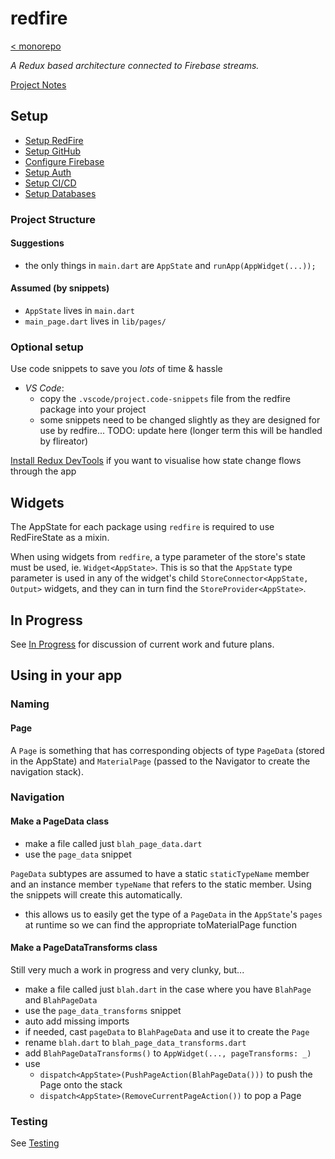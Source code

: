 # redfire

[< monorepo](../../README.md)

*A Redux based architecture connected to Firebase streams.*

[Project Notes](https://enspyrco.notion.site/RedFire-406c10fbadfb44e3a6f2806a1b6023bf)

## Setup

- [Setup RedFire](docs/setup-redfire.md)
- [Setup GitHub](docs/setup-github.md)
- [Configure Firebase](docs/configure-firebase.md)
- [Setup Auth](docs/setup-auth.md)
- [Setup CI/CD](docs/setup-cicd.md)
- [Setup Databases](docs/setup-databases.md)

### Project Structure

#### Suggestions

-  the only things in `main.dart` are `AppState` and `runApp(AppWidget(...));`

#### Assumed (by snippets)

- `AppState` lives in `main.dart`
- `main_page.dart` lives in `lib/pages/`

### Optional setup

Use code snippets to save you *lots* of time & hassle

- *VS Code*: 
  - copy the `.vscode/project.code-snippets` file from the redfire package into your project
  - some snippets need to be changed slightly as they are designed for use by redfire... TODO: update here (longer term this will be handled by flireator)

[Install Redux DevTools](docs/redux-devtools.md) if you want to visualise how state change flows through the app 

## Widgets 

The AppState for each package using `redfire` is required to use RedFireState as a mixin.

When using widgets from `redfire`, a type parameter of the store's state must be used, ie. `Widget<AppState>`.  This is so that the `AppState` type parameter is used in any of the widget's child `StoreConnector<AppState, Output>` widgets, and they can in turn find the `StoreProvider<AppState>`.

## In Progress

See [In Progress](docs/in-progress.md) for discussion of current work and future plans.

## Using in your app

### Naming

#### Page

A `Page` is something that has corresponding objects of type `PageData` (stored in the AppState) and `MaterialPage` (passed to the Navigator to create the navigation stack).

### Navigation

#### Make a PageData class

- make a file called just `blah_page_data.dart`
- use the `page_data` snippet

`PageData` subtypes are assumed to have a static `staticTypeName` member
and an instance member `typeName` that refers to the static member.  Using the snippets will create this automatically.
- this allows us to easily get the type of a `PageData` in the `AppState`'s `pages` at runtime so we can find the appropriate toMaterialPage function

#### Make a PageDataTransforms class

Still very much a work in progress and very clunky, but...

- make a file called just `blah.dart` in the case where you have `BlahPage` and `BlahPageData`
- use the `page_data_transforms` snippet
- auto add missing imports 
- if needed, cast `pageData` to `BlahPageData` and use it to create the `Page`
- rename `blah.dart` to `blah_page_data_transforms.dart`
- add `BlahPageDataTransforms()` to `AppWidget(..., pageTransforms: _)`
- use 
  - `dispatch<AppState>(PushPageAction(BlahPageData()))` to push the Page onto the stack
  - `dispatch<AppState>(RemoveCurrentPageAction())` to pop a Page

### Testing 

See [Testing](docs/testing.md)